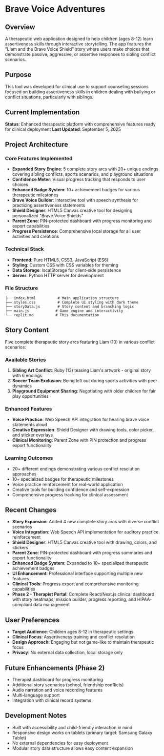 # Brave Voice Adventures

## Overview
A therapeutic web application designed to help children (ages 8-12) learn assertiveness skills through interactive storytelling. The app features the "Liam and the Brave Voice Shield" story where users make choices that demonstrate passive, aggressive, or assertive responses to sibling conflict scenarios.

## Purpose  
This tool was developed for clinical use to support counseling sessions focused on building assertiveness skills in children dealing with bullying or conflict situations, particularly with siblings.

## Current Implementation
**Status**: Enhanced therapeutic platform with comprehensive features ready for clinical deployment
**Last Updated**: September 5, 2025

## Project Architecture

### Core Features Implemented
- **Expanded Story Engine**: 5 complete story arcs with 20+ unique endings covering sibling conflicts, sports scenarios, and playground situations
- **Confidence Meter**: Visual progress tracking that responds to user choices
- **Enhanced Badge System**: 10+ achievement badges for various therapeutic milestones
- **Brave Voice Builder**: Interactive tool with speech synthesis for practicing assertiveness statements
- **Shield Designer**: HTML5 Canvas creative tool for designing personalized "Brave Voice Shields"
- **Parent Zone**: PIN-protected dashboard with progress monitoring and export capabilities
- **Progress Persistence**: Comprehensive local storage for all user activities and creations

### Technical Stack
- **Frontend**: Pure HTML5, CSS3, JavaScript (ES6)
- **Styling**: Custom CSS with CSS variables for theming
- **Data Storage**: localStorage for client-side persistence
- **Server**: Python HTTP server for development

### File Structure
```
├── index.html          # Main application structure
├── styles.css          # Complete UI styling with dark theme
├── storyData.js        # Story content and branching logic
├── main.js            # Game engine and interactivity
└── replit.md          # This documentation
```

## Story Content
Five complete therapeutic story arcs featuring Liam (10) in various conflict scenarios:

### Available Stories
1. **Sibling Art Conflict**: Ruby (13) teasing Liam's artwork - original story with 6 endings
2. **Soccer Team Exclusion**: Being left out during sports activities with peer dynamics
3. **Playground Equipment Sharing**: Negotiating with older children for fair play opportunities

### Enhanced Features
- **Voice Practice**: Web Speech API integration for hearing brave voice statements aloud
- **Creative Expression**: Shield Designer with drawing tools, color picker, and sticker overlays
- **Clinical Monitoring**: Parent Zone with PIN protection and progress export functionality

### Learning Outcomes
- 20+ different endings demonstrating various conflict resolution approaches
- 10+ specialized badges for therapeutic milestones
- Voice practice reinforcement for real-world application
- Creative tools for building confidence and self-expression
- Comprehensive progress tracking for clinical assessment

## Recent Changes
- **Story Expansion**: Added 4 new complete story arcs with diverse conflict scenarios
- **Voice Integration**: Web Speech API implementation for auditory practice reinforcement
- **Shield Designer**: HTML5 Canvas creative tool with drawing, colors, and stickers
- **Parent Zone**: PIN-protected dashboard with progress summaries and export functionality
- **Enhanced Badge System**: Expanded to 10+ specialized therapeutic achievement badges
- **UI Enhancement**: Professional interface supporting multiple new features
- **Clinical Tools**: Progress export and comprehensive monitoring capabilities
- **Phase 2 - Therapist Portal**: Complete React/Next.js clinical dashboard with story heatmaps, mission builder, progress reporting, and HIPAA-compliant data management

## User Preferences
- **Target Audience**: Children ages 8-12 in therapeutic settings
- **Clinical Focus**: Assertiveness training and conflict resolution
- **Design Approach**: Engaging but not game-like to maintain therapeutic focus
- **Privacy**: No external data collection, local storage only

## Future Enhancements (Phase 2)
- Therapist dashboard for progress monitoring
- Additional story scenarios (school, friendship conflicts)
- Audio narration and voice recording features
- Multi-language support
- Integration with clinical record systems

## Development Notes
- Built with accessibility and child-friendly interaction in mind
- Responsive design works on tablets (primary target: Samsung Galaxy Tablet)
- No external dependencies for easy deployment
- Modular story data structure allows easy content expansion
